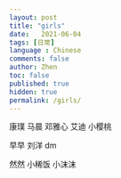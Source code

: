 ```yaml
---
layout: post
title: "girls"
date:   2021-06-04
tags: [日常]
language : Chinese
comments: false
author: Zhen
toc: false
published: true
hidden: true
permalink: /girls/
---
```


康璞
马晨
邓雅心
艾迪
小樱桃

早早
刘洋
dm

然然
小稀饭
小沫沫

<!--stackedit_data:
eyJoaXN0b3J5IjpbLTcyMjUzODI4MywtNzIwNDAyMTAzLDkzMD
c0MjM1LDE2NzAyODM5OTQsNDE5ODQ1MzQsLTU5Mjk3MzQ4NSwt
MTAxNTUzOTU2NiwtMTAyMDU0ODIzNV19
-->